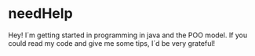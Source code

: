# needHelp
Hey! I´m getting started in programming in java and the POO model. If you could read my code and give me some tips, I´d be very grateful!
